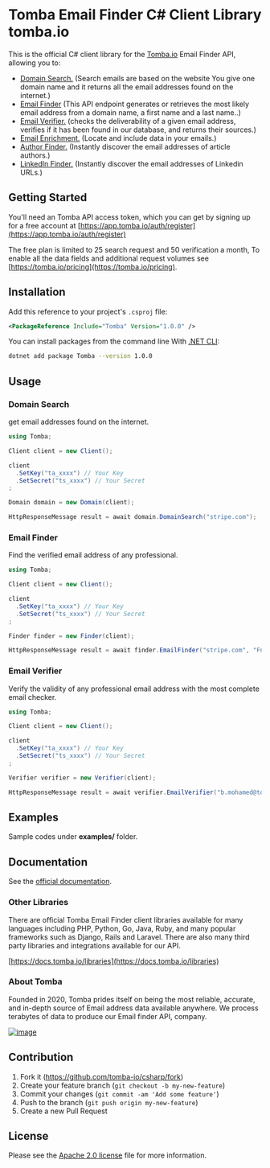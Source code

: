 # Tomba Email Finder C# Client Library tomba.io

This is the official C# client library for the [Tomba.io](https://tomba.io) Email Finder API,
allowing you to:

- [Domain Search.](https://tomba.io/domain-search) (Search emails are based on the website You give one domain name and it returns all the email addresses found on the internet.)
- [Email Finder](https://tomba.io/email-finder) (This API endpoint generates or retrieves the most likely email address from a domain name, a first name and a last name..)
- [Email Verifier.](https://tomba.io/email-verifier) (checks the deliverability of a given email address, verifies if it has been found in our database, and returns their sources.)
- [Email Enrichment.](https://tomba.io/enrichment) (Locate and include data in your emails.)
- [Author Finder.](https://tomba.io/author-finder) (Instantly discover the email addresses of article authors.)
- [LinkedIn Finder.](https://tomba.io/linkedin-finder) (Instantly discover the email addresses of Linkedin URLs.)

## Getting Started

You'll need an Tomba API access token, which you can get by signing up for a free account at [https://app.tomba.io/auth/register](https://app.tomba.io/auth/register)

The free plan is limited to 25 search request and 50 verification a month, To enable all the data fields and additional request volumes see [https://tomba.io/pricing](https://tomba.io/pricing).

## Installation

Add this reference to your project's `.csproj` file:

```xml
<PackageReference Include="Tomba" Version="1.0.0" />
```

You can install packages from the command line With [.NET CLI](https://dotnet.microsoft.com/):

```bash
dotnet add package Tomba --version 1.0.0
```

## Usage

### Domain Search

get email addresses found on the internet.

```cs
using Tomba;

Client client = new Client();

client
  .SetKey("ta_xxxx") // Your Key
  .SetSecret("ts_xxxx") // Your Secret
;

Domain domain = new Domain(client);

HttpResponseMessage result = await domain.DomainSearch("stripe.com");
```

### Email Finder

Find the verified email address of any professional.

```cs
using Tomba;

Client client = new Client();

client
  .SetKey("ta_xxxx") // Your Key
  .SetSecret("ts_xxxx") // Your Secret
;

Finder finder = new Finder(client);

HttpResponseMessage result = await finder.EmailFinder("stripe.com", "Fname", "Lname");
```

### Email Verifier

Verify the validity of any professional email address with the most complete email checker.

```cs
using Tomba;

Client client = new Client();

client
  .SetKey("ta_xxxx") // Your Key
  .SetSecret("ts_xxxx") // Your Secret
;

Verifier verifier = new Verifier(client);

HttpResponseMessage result = await verifier.EmailVerifier("b.mohamed@tomba.io");
```

## Examples

Sample codes under **examples/** folder.

## Documentation

See the [official documentation](https://docs.tomba.io/introduction).

### Other Libraries

There are official Tomba Email Finder client libraries available for many languages including PHP, Python, Go, Java, Ruby, and many popular frameworks such as Django, Rails and Laravel. There are also many third party libraries and integrations available for our API.

[https://docs.tomba.io/libraries](https://docs.tomba.io/libraries)

### About Tomba

Founded in 2020, Tomba prides itself on being the most reliable, accurate, and in-depth source of Email address data available anywhere. We process terabytes of data to produce our Email finder API, company.

[![image](https://avatars.githubusercontent.com/u/67979591?s=200&v=4)](https://tomba.io/)

## Contribution

1. Fork it (<https://github.com/tomba-io/csharp/fork>)
2. Create your feature branch (`git checkout -b my-new-feature`)
3. Commit your changes (`git commit -am 'Add some feature'`)
4. Push to the branch (`git push origin my-new-feature`)
5. Create a new Pull Request

## License

Please see the [Apache 2.0 license](http://www.apache.org/licenses/LICENSE-2.0.html) file for more information.
